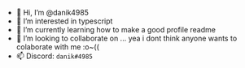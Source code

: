- 👋 Hi, I’m @danik4985
- 👀 I’m interested in typescript
- 🌱 I’m currently learning how to make a good profile readme
- 💞️ I’m looking to collaborate on ... yea i dont think anyone wants to colaborate with me :o~((
- 📫 Discord: `danik#4985`

<!---
danik4985/danik4985 is a ✨ special ✨ repository because its `README.md` (this file) appears on your GitHub profile.
You can click the Preview link to take a look at your changes.
--->
